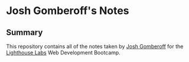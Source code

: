 # Josh Gomberoff's Notes

## Summary

This repository contains all of the notes taken by [Josh Gomberoff](https://github.com/jgombero) for the [Lighthouse Labs](https://www.lighthouselabs.ca/) Web Development Bootcamp.